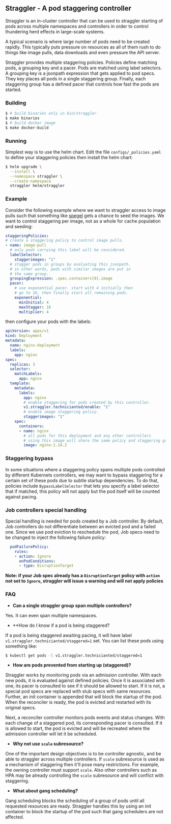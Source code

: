 Straggler - A pod staggering controller
---

Straggler is an in-cluster controller that can be used to straggler starting of pods across multiple namespaces and controllers in order to control thundering herd effects in large-scale systems.

A typical scenario is where large number of pods need to be created rapidly. This typically puts pressure on resources as all of them rush to do things like image pulls, data downloads and even pressure the API server.

Straggler provides multiple staggering policies. Policies define matching pods, a grouping key and a pacer. Pods are matched using label selectors. A grouping key is a jsonpath expression that gets applied to pod specs. They key places all pods in a single staggering group. Finally, each staggering group has a defined pacer that controls how fast the pods are started.

### Building

```bash
$ # build binaries only in bin/straggler
$ make binaries
$ # build docker image
$ make docker-build
```

### Running
Simplest way is to use the helm chart. Edit the file `configs/_policies.yaml` to define your staggering policies then install the helm chart:
```bash
$ helm upgrade \
  --install \
  --namespace straggler \
  --create-namespace 
  straggler helm/straggler
```

### Example
Consider the following example where we want to straggler access to image pulls such that something like [spegel](https://github.com/spegel-org/spegel) gets a chance to seed the images. We want to control staggering per image, not as a whole for cache population and seeding:
```yaml
staggeringPolicies:
# create a staggering policy to control image pulls.
- name: image-pull
  # only pods carrying this label will be considered.
  labelSelector:
    staggerimages: "1"
  # stagger pods in groups by evaluating this jsonpath.
  # in other words, pods with similar images are put in
  # the same group.
  groupingExpression: .spec.containers[0].image
  pacer:
    # use exponential pacer. start with 4 initially then
    # go to 16, then finally start all remaining pods.
    exponential:
      minInitial: 4
      maxStagger: 16
      multiplier: 4
```

then configure your pods with the labels:
```yaml
apiVersion: apps/v1
kind: Deployment
metadata:
  name: nginx-deployment
  labels:
    app: nginx
spec:
  replicas: 3
  selector:
    matchLabels:
      app: nginx
  template:
    metadata:
      labels:
        app: nginx
        # enable staggering for pods created by this controller.
        v1.straggler.technicianted/enable: "1"
        # enable image staggering policy.
        staggerimages: "1"
    spec:
      containers:
      - name: nginx
        # all pods for this deployment and any other controllers 
        # using this image will share the same policy and staggering group.
        image: nginx:1.14.2
```

### Staggering bypass

In some situations where a staggering policy spans multiple pods controlled by different Kubernets controllers, we may want to bypass staggering for a certain set of these pods due to subtle startup dependencies. To do that, policies include `BypassLabelSelector` that lets you specify a label selector that if matched, this policy will not apply but the pod itself will be counted against pacing.

### Job controllers special handling
Special handling is needed for pods created by a Job controller. By default, Job controllers do not differentiate between an evicted pod and a failed one. Since we use pod eviction to reschedule the pod, Job specs need to be changed to inject the following failure policy:
```yaml
  podFailurePolicy:
    rules:
    - action: Ignore
      onPodConditions:
      - type: DisruptionTarget
```

**Note: if your Job spec already has a `DisruptionTarget` policy with `action` not set to `Ignore`, straggler will issue a warning and will not apply policies**

### FAQ
* **Can a single straggler group span multiple controllers?**

Yes. It can even span multiple namespaces.

* **How do I know if a pod is being staggered?

If a pod is being staggered awaiting pacing, it will have label `v1.straggler.technicianted/staggered=1` set. You can list these pods using something like:
```bash
$ kubectl get pods -l v1.straggler.technicianted/staggered=1
```

* **How are pods prevented from starting up (staggered)?**

Straggler works by monitoring pods via an admission controller. With each new pods, it is evaluated against defined policies. Once it is associated with one, its pacer is consulted to see if it should be allowed to start. If it is not, a special pod specs are replaced with stub specs with same resources. Further, an init container is appended that will block the startup of the pod. When the reconciler is ready, the pod is evicted and restarted with its original specs.

Next, a reconciler controller monitors pods events and status changes. With each change of a staggered pod, its corresponding pacer is consulted. If it is allowed to start, the pod is evicted and will be recreated where the admission controller will let it be scheduled.

* **Why not use `scale` subresource?**

One of the important design objectives is to be controller agnostic, and be able to straggler across multiple controllers. If `scale` subresource is used as a mechanism of staggering then it'll pose many restrictions. For example, the owning controller must support `scale`. Also other controllers such as HPA may be already controlling the `scale` subresource and will conflict with staggering.

* **What about gang scheduling?**

Gang scheduling blocks the scheduling of a group of pods until all requested resources are ready. Straggler handles this by using an init container to block the startup of the pod such that gang schedulers are not affected.